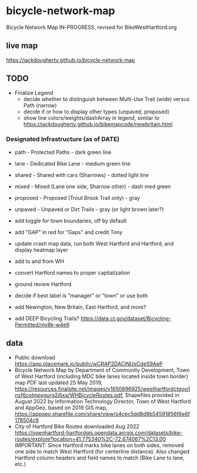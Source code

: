 # bicycle-network-map
Bicycle Network Map IN-PROGRESS, revised for BikeWestHartford.org

## live map
https://jackdougherty.github.io/bicycle-network-map

## TODO
- Finalize Legend
  - decide whether to distinguish between Multi-Use Trail (wide) versus Path (narrow)
  - decide if or how to display other types (unpaved, proposed)
  - show line colors/weights/dashArray in legend, similar to https://jackdougherty.github.io/bikemapcode/newbritain.html

### Designated Infrastructure (as of DATE)
  - path - Protected Paths - dark green line
  - lane - Dedicated Bike Lane - medium green line
  - shared - Shared with cars (Sharrows) - dotted light line
  - mixed  - Mixed (Lane one side, Sharrow other) - dash med green
  - proposed - Proposed (Trout Brook Trail only) - gray
  - unpaved - Unpaved or Dirt Trails - gray (or light brown later?)

- add toggle for town boundaries, off by default
- add "GAP" in red for "Gaps" and credit Tony
- update crash map data, run both West Hartford and Hartford, and display heatmap layer
- add to and from WH
- convert Hartford names to proper capitalization
- ground review Hartford
- decide if best label is "manager" or "town" or use both
- add Newington, New Britain, East Hartford, and more?
- add DEEP Bicycling Trails? https://data.ct.gov/dataset/Bicycling-Permitted/my8k-w4e6

## data
- Public download https://app.placemark.io/public/wCRAP2DACjNUsCdeS9AeP
- Bicycle Network Map by Department of Community Development, Town of West Hartford (including MDC bike lanes located inside town border) map PDF last updated 25 May 2019, https://resources.finalsite.net/images/v1650896925/westhartfordctgov/lnsf6colmpygurg2j6xa/WHBicycleRoutes.pdf, Shapefiles provided in August 2022 by Information Technology Director, Town of West Hartford and AppGeo, based on 2019 GIS map, https://appgeo.sharefile.com/share/view/s4cec5dd8d9b54591856f6e6f178504c6
- City of Hartford Bike Routes downloaded Aug 2022 https://openhartford-hartfordgis.opendata.arcgis.com/datasets/bike-routes/explore?location=41.775340%2C-72.674067%2C13.00  IMPORTANT: Since Hartford marks bike lanes on both sides, removed one side to match West Hartford (for centerline distance). Also changed Hartford column headers and field names to match (Bike Lane to lane, etc.)
